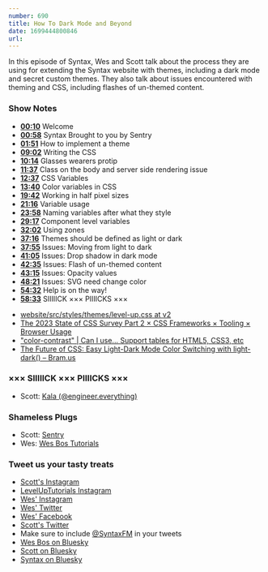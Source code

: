 ```yaml
---
number: 690
title: How To Dark Mode and Beyond
date: 1699444800846
url: 
---
```


In this episode of Syntax, Wes and Scott talk about the process they are using for extending the Syntax website with themes, including a dark mode and secret custom themes. They also talk about issues encountered with theming and CSS, including flashes of un-themed content.

### Show Notes

* **[00:10](#t=00:10)** Welcome
* **[00:58](#t=00:58)** Syntax Brought to you by Sentry
* **[01:51](#t=01:51)** How to implement a theme
* **[09:02](#t=09:02)** Writing the CSS
* **[10:14](#t=10:14)** Glasses wearers protip
* **[11:37](#t=11:37)** Class on the body and server side rendering issue
* **[12:37](#t=12:37)** CSS Variables
* **[13:40](#t=13:40)** Color variables in CSS
* **[19:42](#t=19:42)** Working in half pixel sizes
* **[21:16](#t=21:16)** Variable usage
* **[23:58](#t=23:58)** Naming variables after what they style
* **[29:17](#t=29:17)** Component level variables
* **[32:02](#t=32:02)** Using zones
* **[37:16](#t=37:16)** Themes should be defined as light or dark
* **[37:55](#t=37:55)** Issues: Moving from light to dark
* **[41:05](#t=41:05)** Issues: Drop shadow in dark mode
* **[42:35](#t=42:35)** Issues: Flash of un-themed content
* **[43:15](#t=43:15)** Issues: Opacity values
* **[48:21](#t=48:21)** Issues: SVG need change color
* **[54:32](#t=54:32)** Help is on the way!
* **[58:33](#t=58:33)** SIIIIICK ××× PIIIICKS ×××


- [website/src/styles/themes/level-up.css at v2](https://github.com/syntaxfm/website/blob/v2/src/styles/themes/level-up.css)
- [The 2023 State of CSS Survey Part 2 × CSS Frameworks × Tooling × Browser Usage](https://syntax.fm/show/678/the-2023-state-of-css-survey-part-2-css-frameworks-tooling-browser-usage)
- ["color-contrast" | Can I use... Support tables for HTML5, CSS3, etc](https://caniuse.com/?search=color-contrast)
- [The Future of CSS: Easy Light-Dark Mode Color Switching with light-dark() – Bram.us](https://www.bram.us/2023/10/09/the-future-of-css-easy-light-dark-mode-color-switching-with-light-dark/)

### ××× SIIIIICK ××× PIIIICKS ×××

* Scott: [Kala (@engineer.everything)](https://www.tiktok.com/@engineer.everything)

### Shameless Plugs

* Scott: [Sentry](https://sentry.io)
* Wes: [Wes Bos Tutorials](https://wesbos.com/courses)

### Tweet us your tasty treats

* [Scott's Instagram](https://www.instagram.com/stolinski/)
* [LevelUpTutorials Instagram](https://www.instagram.com/LevelUpTutorials/)
* [Wes' Instagram](https://www.instagram.com/wesbos/)
* [Wes' Twitter](https://twitter.com/wesbos)
* [Wes' Facebook](https://www.facebook.com/wesbos.developer)
* [Scott's Twitter](https://twitter.com/stolinski)
* Make sure to include [@SyntaxFM](https://twitter.com/SyntaxFM) in your tweets
* [Wes Bos on Bluesky](https://bsky.app/profile/wesbos.com)
* [Scott on Bluesky](https://bsky.app/profile/tolin.ski)
* [Syntax on Bluesky](https://bsky.app/profile/syntax.fm)

